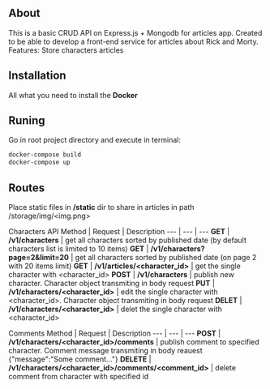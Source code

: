 ## About
This is a basic CRUD API on Express.js + Mongodb for articles app. Created to be able to develop a front-end service for articles about Rick and Morty.
Features:
Store characters articles

## Installation
All what you need to install the **Docker**

## Runing
Go in root project directory and execute in terminal:
```bash
docker-compose build
docker-compose up
```

## Routes
Place static files in **/static** dir to share in articles in path /storage/img/<img.png>

Characters API
Method | Request | Description
--- | --- | ---
**GET** | **/v1/characters** | get all characters sorted by published date (by default characters list is limited to 10 items)
**GET** | **/v1/characters?page=2&limit=20** | get all characters sorted by published date (on page 2 with 20 items limit)
**GET** | **/v1/articles/<character_id>** | get the single character with <character_id>
**POST** | **/v1/characters** | publish new character. Character object transmiting in body request
**PUT** | **/v1/characters/<character_id>** | edit the single character with <character_id>. Character object transmiting in body request
**DELET** | **/v1/characters/<character_id>** | delet the single character with <character_id>

Comments
Method | Request | Description
--- | --- | ---
**POST** | **/v1/characters/<character_id>/comments** | publish comment to specified character. Comment message transmiting in body reauest {"message":"Some comment..."}
**DELETE** | **/v1/characters/<character_id>/comments/<comment_id>** | delete comment from character with specified id